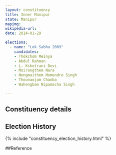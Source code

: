 ```yaml
---
layout: constituency
title: Inner Manipur
state: Manipur
mapimg: 
wikipedia-url: 
date: 2014-01-29

elections: 
  - name: "Lok Sabha 2009"
    candidates: 
    - Thokchom Meinya 
    - Abdul Rahman 
    - L. Kshetrani Devi 
    - Moirangthem Nara 
    - Nongmaithem Homendro Singh 
    - Thounaojam Chaoba 
    - Wahengbam Nipamacha Singh 

---
```

## Constituency details


## Election History
{% include "constituency_election_history.html" %}

##Reference
